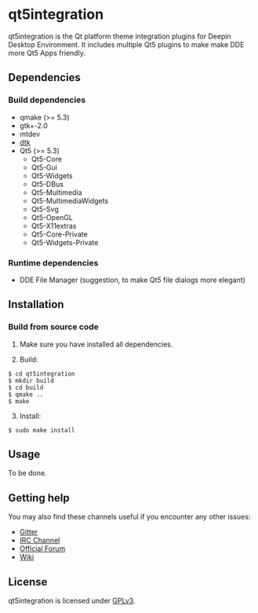 # qt5integration

qt5integration is the Qt platform theme integration plugins for Deepin Desktop Environment. It includes multiple Qt5 plugins
to make make DDE more Qt5 Apps friendly.

## Dependencies

### Build dependencies

* qmake (>= 5.3)
* gtk+-2.0
* mtdev
* [dtk](https://github.com/linuxdeepin/deepin-tool-kit)
* Qt5 (>= 5.3)
  * Qt5-Core
  * Qt5-Gui
  * Qt5-Widgets
  * Qt5-DBus
  * Qt5-Multimedia
  * Qt5-MultimediaWidgets
  * Qt5-Svg
  * Qt5-OpenGL
  * Qt5-X11extras
  * Qt5-Core-Private
  * Qt5-Widgets-Private

### Runtime dependencies

* DDE File Manager (suggestion, to make Qt5 file dialogs more elegant)

## Installation

### Build from source code

1. Make sure you have installed all dependencies.

2. Build:
```
$ cd qt5integration
$ mkdir build
$ cd build
$ qmake ..
$ make
```

3. Install:
```
$ sudo make install
```

## Usage

To be done.

## Getting help

You may also find these channels useful if you encounter any other issues:

* [Gitter](https://gitter.im/orgs/linuxdeepin/rooms)
* [IRC Channel](https://webchat.freenode.net/?channels=deepin)
* [Official Forum](https://bbs.deepin.org/)
* [Wiki](http://wiki.deepin.org/)

## License

qt5integration is licensed under [GPLv3](LICENSE).

